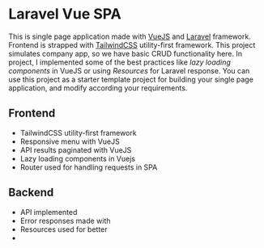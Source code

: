 # Laravel Vue SPA
This is single page application made with [VueJS](https://vuejs.org/) and [Laravel](https://laravel.com/) framework. Frontend is strapped with [TailwindCSS](https://tailwindcss.com/) utility-first framework. This project simulates company app, so we have basic CRUD functionality here. In project, I implemented some of the best practices like *lazy loading components* in VueJS or using *Resources* for Laravel response. You can use this project as a starter template project for building your single page application, and modify according your requirements.

## Frontend
- TailwindCSS utility-first framework
- Responsive menu with VueJS
- API results paginated with VueJS
- Lazy loading components in Vuejs
- Router used for handling requests in SPA


## Backend
- API implemented
- Error responses made with 
- Resources used for better 
- 

